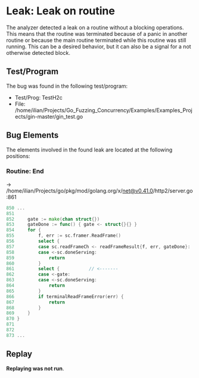 # Leak: Leak on routine

The analyzer detected a leak on a routine without a blocking operations.
This means that the routine was terminated because of a panic in another routine or because the main routine terminated while this routine was still running.
This can be a desired behavior, but it can also be a signal for a not otherwise detected block.

## Test/Program
The bug was found in the following test/program:

- Test/Prog: TestH2c
- File: /home/ilian/Projects/Go_Fuzzing_Concurrency/Examples/Examples_Projects/gin-master/gin_test.go

## Bug Elements
The elements involved in the found leak are located at the following positions:

###  Routine: End
-> /home/ilian/Projects/go/pkg/mod/golang.org/x/net@v0.41.0/http2/server.go:861
```go
850 ...
851 
852 	gate := make(chan struct{})
853 	gateDone := func() { gate <- struct{}{} }
854 	for {
855 		f, err := sc.framer.ReadFrame()
856 		select {
857 		case sc.readFrameCh <- readFrameResult{f, err, gateDone}:
858 		case <-sc.doneServing:
859 			return
860 		}
861 		select {           // <-------
862 		case <-gate:
863 		case <-sc.doneServing:
864 			return
865 		}
866 		if terminalReadFrameError(err) {
867 			return
868 		}
869 	}
870 }
871 
872 
873 ...
```


## Replay
**Replaying was not run**.

